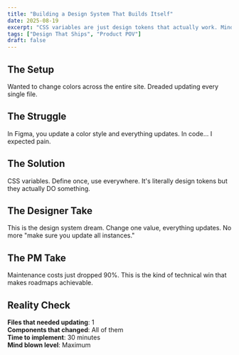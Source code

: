 ```yaml
---
title: "Building a Design System That Builds Itself"
date: 2025-08-19
excerpt: "CSS variables are just design tokens that actually work. Mind. Blown."
tags: ["Design That Ships", "Product POV"]
draft: false
---
```


## The Setup

Wanted to change colors across the entire site. Dreaded updating every single file.

## The Struggle

In Figma, you update a color style and everything updates. In code... I expected pain.

## The Solution

CSS variables. Define once, use everywhere. It's literally design tokens but they actually DO something.

## The Designer Take

This is the design system dream. Change one value, everything updates. No more "make sure you update all instances."

## The PM Take

Maintenance costs just dropped 90%. This is the kind of technical win that makes roadmaps achievable.

## Reality Check

**Files that needed updating**: 1  
**Components that changed**: All of them  
**Time to implement**: 30 minutes  
**Mind blown level**: Maximum